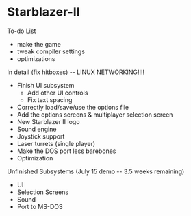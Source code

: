 # Starblazer-II
To-do List
- make the game
- tweak compiler settings
- optimizations

In detail (fix hitboxes) -- LINUX NETWORKING!!!!
- Finish UI subsystem
  - Add other UI controls
  - Fix text spacing
- Correctly load/save/use the options file
- Add the options screens & multiplayer selection screen
- New Starblazer II logo
- Sound engine
- Joystick support
- Laser turrets (single player)
- Make the DOS port less barebones
- Optimization

Unfinished Subsystems (July 15 demo -- 3.5 weeks remaining)
- UI
- Selection Screens
- Sound
- Port to MS-DOS
